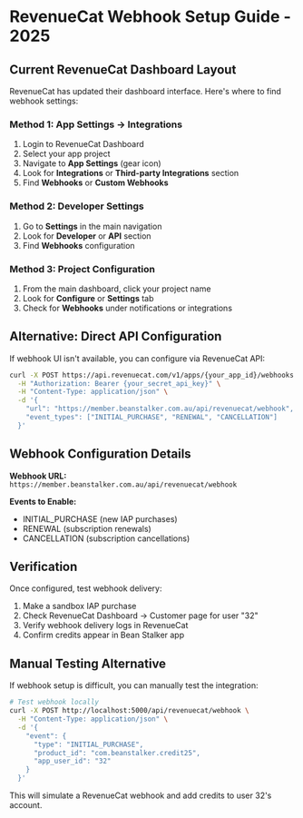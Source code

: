 # RevenueCat Webhook Setup Guide - 2025

## Current RevenueCat Dashboard Layout

RevenueCat has updated their dashboard interface. Here's where to find webhook settings:

### Method 1: App Settings → Integrations
1. Login to RevenueCat Dashboard
2. Select your app project
3. Navigate to **App Settings** (gear icon)
4. Look for **Integrations** or **Third-party Integrations** section
5. Find **Webhooks** or **Custom Webhooks**

### Method 2: Developer Settings
1. Go to **Settings** in the main navigation
2. Look for **Developer** or **API** section
3. Find **Webhooks** configuration

### Method 3: Project Configuration
1. From the main dashboard, click your project name
2. Look for **Configure** or **Settings** tab
3. Check for **Webhooks** under notifications or integrations

## Alternative: Direct API Configuration

If webhook UI isn't available, you can configure via RevenueCat API:

```bash
curl -X POST https://api.revenuecat.com/v1/apps/{your_app_id}/webhooks \
  -H "Authorization: Bearer {your_secret_api_key}" \
  -H "Content-Type: application/json" \
  -d '{
    "url": "https://member.beanstalker.com.au/api/revenuecat/webhook",
    "event_types": ["INITIAL_PURCHASE", "RENEWAL", "CANCELLATION"]
  }'
```

## Webhook Configuration Details

**Webhook URL:** `https://member.beanstalker.com.au/api/revenuecat/webhook`

**Events to Enable:**
- INITIAL_PURCHASE (new IAP purchases)
- RENEWAL (subscription renewals)
- CANCELLATION (subscription cancellations)

## Verification

Once configured, test webhook delivery:
1. Make a sandbox IAP purchase
2. Check RevenueCat Dashboard → Customer page for user "32"
3. Verify webhook delivery logs in RevenueCat
4. Confirm credits appear in Bean Stalker app

## Manual Testing Alternative

If webhook setup is difficult, you can manually test the integration:

```bash
# Test webhook locally
curl -X POST http://localhost:5000/api/revenuecat/webhook \
  -H "Content-Type: application/json" \
  -d '{
    "event": {
      "type": "INITIAL_PURCHASE",
      "product_id": "com.beanstalker.credit25",
      "app_user_id": "32"
    }
  }'
```

This will simulate a RevenueCat webhook and add credits to user 32's account.